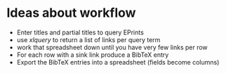 
# Ideas about workflow

+ Enter titles and partial titles to query EPrints
+ use *xlquery* to return a list of links per query term
+ work that spreadsheet down until you have very few links per row
+ For each row with a sink link produce a BibTeX entry 
+ Export the BibTeX entries into a spreadsheet (fields become columns)

